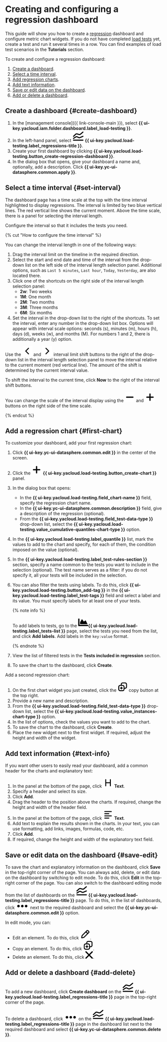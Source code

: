 # Creating and configuring a regression dashboard

This guide will show you how to create a [regression](../concepts/load-test-regressions.md) dashboard and configure metric chart widgets.
If you do not have completed [load tests](../concepts/index.md) yet, create a test and run it several times in a row. You can find examples of load test scenarios in the **Tutorials** section.


To create and configure a regression dashboard:

1. [Create a dashboard](#create-dashboard).
1. [Select a time interval](#set-interval).
1. [Add regression charts](#first-chart).
1. [Add text information](#text-info).
1. [Save or edit data on the dashboard](#save-edit).
1. [Add or delete a dashboard](#add-delete).

## Create a dashboard {#create-dashboard}

1. In the [management console]({{ link-console-main }}), select **{{ ui-key.yacloud.iam.folder.dashboard.label_load-testing }}**.
1. In the left-hand panel, select ![image](../../_assets/load-testing/regressions.svg) **{{ ui-key.yacloud.load-testing.label_regressions-title }}**.
1. Create your first dashboard by clicking **{{ ui-key.yacloud.load-testing.button_create-regression-dashboard }}**.
1. In the dialog box that opens, give your dashboard a name and, optionally, add a description. Click **{{ ui-key.yc-ui-datasphere.common.apply }}**.

## Select a time interval {#set-interval}

The dashboard page has a time scale at the top with the time interval highlighted to display regressions.
The interval is limited by two blue vertical lines.
The red vertical line shows the current moment.
Above the time scale, there is a panel for selecting the interval length.

Configure the interval so that it includes the tests you need.

{% cut "How to configure the time interval" %}

You can change the interval length in one of the following ways:

1. Drag the interval limit on the timeline in the required direction.
1. Select the start and end date and time of the interval from the drop-down list on the left side of the interval length selection panel.
   Additional options, such as `Last 5 minutes`, `Last hour`, `Today`, `Yesterday`, are also located there.
1. Click one of the shortcuts on the right side of the interval length selection panel:
   - **2w**: Two weeks
   - **1M**: One month
   - **2M**: Two months
   - **3M**: Three months
   - **6M**: Six months
1. Set the interval in the drop-down list to the right of the shortcuts.
   To set the interval, enter any number in the drop-down list box.
   Options will appear with interval scale options: seconds (s), minutes (m), hours (h), days (d), weeks (w), and months (M).
   For numbers 1 and 2, there is additionally a year (y) option.

Use the ![image](../../_assets/load-testing/shift-left.svg) and ![image](../../_assets/load-testing/shift-right.svg) interval limit shift buttons to the right of the drop-down list in the interval length selection panel to move the interval relative to the current moment (red vertical line).
The amount of the shift is determined by the current interval value.

To shift the interval to the current time, click **Now** to the right of the interval shift buttons.

You can change the scale of the interval display using the ![image](../../_assets/load-testing/minus.svg) and ![image](../../_assets/load-testing/plus.svg) buttons on the right side of the time scale.

{% endcut %}

## Add a regression chart {#first-chart}

To customize your dashboard, add your first regression chart:

1. Click **{{ ui-key.yc-ui-datasphere.common.edit }}** in the center of the screen.
1. Click the ![image](../../_assets/load-testing/plus.svg) **{{ ui-key.yacloud.load-testing.button_create-chart }}** panel.
1. In the dialog box that opens:
   - In the **{{ ui-key.yacloud.load-testing.field_chart-name }}** field, specify the regression chart name.
   - In the **{{ ui-key.yc-ui-datasphere.common.description }}** field, give a description of the regression (optional).
   - From the **{{ ui-key.yacloud.load-testing.field_test-data-type }}** drop-down list, select the **{{ ui-key.yacloud.load-testing.value_cumulative-quantiles-chart-type }}** option.
1. In the **{{ ui-key.yacloud.load-testing.label_quantile }}** list, mark the values to add to the chart and specify, for each of them, the condition imposed on the value (optional).
1. In the **{{ ui-key.yacloud.load-testing.label_test-rules-section }}** section, specify a name common to the tests you want to include in the selection (optional). The test name serves as a filter: if you do not specify it, all your tests will be included in the selection.
1. You can also filter the tests using labels. To do this, click **{{ ui-key.yacloud.load-testing.button_add-tag }}** in the **{{ ui-key.yacloud.load-testing.label_test-tags }}** field and select a label and its value.
   You must specify labels for at least one of your tests.

   {% note info %}

   To add labels to tests, go to the ![image](../../_assets/load-testing/test.svg)**{{ ui-key.yacloud.load-testing.label_tests-list }}** page, select the tests you need from the list, and click **Add labels**.
   Add labels in the `key:value` format.

   {% endnote %}

1. View the list of filtered tests in the **Tests included in regression** section.
1. To save the chart to the dashboard, click **Create**.

Add a second regression chart:

1. On the first chart widget you just created, click the ![image](../../_assets/load-testing/edit-copy.svg) copy button at the top right.
1. Provide a new name and description.
1. From the **{{ ui-key.yacloud.load-testing.field_test-data-type }}** drop-down list, select the **{{ ui-key.yacloud.load-testing.value_instances-chart-type }}** option.
1. In the list of options, check the values you want to add to the chart.
1. To save the chart to the dashboard, click **Create**.
1. Place the new widget next to the first widget. If required, adjust the height and width of the widget.

## Add text information {#text-info}

If you want other users to easily read your dashboard, add a common header for the charts and explanatory text:

1. In the panel at the bottom of the page, click ![image](../../_assets/load-testing/header.svg) **Text**.
1. Specify a header and select its size.
1. Click **Add**.
1. Drag the header to the position above the charts. If required, change the height and width of the header field.
1. In the panel at the bottom of the page, click ![image](../../_assets/load-testing/text.svg) **Text**.
1. Add text to explain the results shown in the charts. In your text, you can use formatting, add links, images, formulas, code, etc.
1. Click **Add**.
1. If required, change the height and width of the explanatory text field.

## Save or edit data on the dashboard {#save-edit}

To save the chart and explanatory information on the dashboard, click **Save** in the top-right corner of the page.
You can always add, delete, or edit data on the dashboard by switching to edit mode. To do this, click **Edit** in the top-right corner of the page.
You can also switch to the dashboard editing mode from the list of dashboards on the ![image](../../_assets/load-testing/regressions.svg) **{{ ui-key.yacloud.load-testing.label_regressions-title }}** page. To do this, in the list of dashboards, click ![image](../../_assets/options.svg) next to the required dashboard and select the **{{ ui-key.yc-ui-datasphere.common.edit }}** option.

In edit mode, you can:
- Edit an element. To do this, click ![image](../../_assets/load-testing/edit-pen.svg).
- Copy an element. To do this, click ![image](../../_assets/load-testing/edit-copy.svg).
- Delete an element. To do this, click ![image](../../_assets/load-testing/edit-cross.svg).

## Add or delete a dashboard {#add-delete}

To add a new dashboard, click **Create dashboard** on the ![image](../../_assets/load-testing/regressions.svg) **{{ ui-key.yacloud.load-testing.label_regressions-title }}** page in the top-right corner of the page.

To delete a dashboard, click ![image](../../_assets/options.svg) on the ![image](../../_assets/load-testing/regressions.svg) **{{ ui-key.yacloud.load-testing.label_regressions-title }}** page in the dashboard list next to the required dashboard and select **{{ ui-key.yc-ui-datasphere.common.delete }}**.
